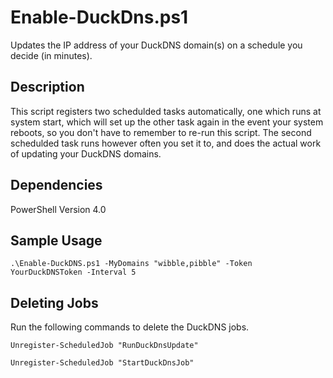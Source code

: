 # Enable-DuckDns.ps1

Updates the IP address of your DuckDNS domain(s) on a schedule you decide (in minutes).

## Description

This script registers two schedulded tasks automatically, one
which runs at system start, which will set up the other task
again in the event your system reboots, so you don't have to 
remember to re-run this script. The second schedulded task runs
however often you set it to, and does the actual work of updating
your DuckDNS domains.

## Dependencies

PowerShell Version 4.0

## Sample Usage
`.\Enable-DuckDNS.ps1 -MyDomains "wibble,pibble" -Token YourDuckDNSToken -Interval 5`

## Deleting Jobs
Run the following commands to delete the DuckDNS jobs.

`Unregister-ScheduledJob "RunDuckDnsUpdate"`

`Unregister-ScheduledJob "StartDuckDnsJob"`